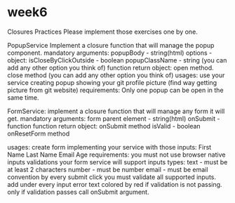# week6

Closures Practices
Please implement those exercises one by one.

PopupService
Implement a closure function that will manage the popup component.
mandatory arguments:
popupBody - string(html)
options - object:
isCloseByClickOutside - boolean
popupClassName - string
(you can add any other option you think of)
function return object:
open method.
close method
(you can add any other option you think of)
usages:
use your service creating popup showing your git profile picture (find way getting picture from git website)
requirements:
Only one popup can be open in the same time.


FormService:
implement a closure function that will manage any form it will get.
mandatory arguments:
form parent element - string(html)
onSubmit - function
function return object:
onSubmit method
isValid - boolean
onResetForm method


usages:
create form implementing your service with those inputs:
First Name
Last Name
Email
Age
requirements:
you must not use browser native inputs validations
your form service will support inputs types:
text - must be at least 2 characters
number - must be number
email - must be email convention
by every submit click you must validate all supported inputs.
add under every input error text colored by red if validation is not passing.
only if validation passes call onSubmit argument.

